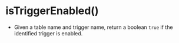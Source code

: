 isTriggerEnabled()
=========================
* Given a table name and trigger name, return a boolean `true` if the identified trigger is enabled.
